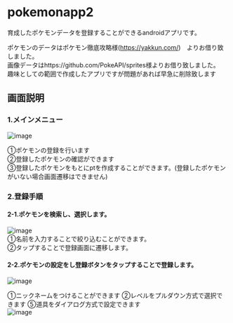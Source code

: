 # pokemonapp2
育成したポケモンデータを登録することができるandroidアプリです。  
  
ポケモンのデータはポケモン徹底攻略様(https://yakkun.com/)　よりお借り致しました。  
画像データはhttps://github.com/PokeAPI/sprites様よりお借り致しました。  
趣味としての範囲で作成したアプリですが問題があれば早急に削除致します  
  
## 画面説明
### 1.メインメニュー  
![image](https://user-images.githubusercontent.com/83626132/124224974-9ee38480-db41-11eb-98a6-fab32097740d.png)  
  
①ポケモンの登録を行います  
②登録したポケモンの確認ができます  
③登録したポケモンをもとにptを作成することができます。(登録したポケモンがいない場合画面遷移はできません)  
  
  
### 2.登録手順  
#### 2-1.ポケモンを検索し、選択します。  
![image](https://user-images.githubusercontent.com/83626132/124225672-d272de80-db42-11eb-8d86-c2456e230f83.png)  
①名前を入力することで絞り込むことができます。  
②タップすることで登録画面に遷移します。  
#### 2-2.ポケモンの設定をし登録ボタンをタップすることで登録します。  
![image](https://user-images.githubusercontent.com/83626132/124226880-bd974a80-db44-11eb-9ffe-44ece7caf52c.png)  
  
①ニックネームをつけることができます
②レベルをプルダウン方式で選択できます
⑤道具をダイアログ方式で設定できます  
![image](https://user-images.githubusercontent.com/83626132/124227154-2aaae000-db45-11eb-8614-b12b4b718c0e.png)  







